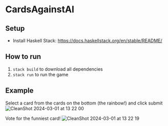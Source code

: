 # CardsAgainstAI

## Setup
- Install Haskell Stack: https://docs.haskellstack.org/en/stable/README/
  
## How to run
1. `stack build` to download all dependencies
2. `stack run` to run the game

## Example

Select a card from the cards on the bottom (the rainbow!) and click submit
![CleanShot 2024-03-01 at 13 22 00](https://github.com/ichung08/CardsAgainstAI/assets/69920967/072442f5-d6fa-4000-9f7a-69ded9f57652)

Vote for the funniest card!
![CleanShot 2024-03-01 at 13 22 19](https://github.com/ichung08/CardsAgainstAI/assets/69920967/ca88c452-96e4-4583-a07d-0919cd6c8ec9)
